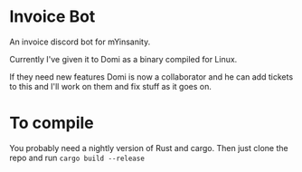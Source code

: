# Invoice Bot

An invoice discord bot for mYinsanity.

Currently I've given it to Domi as a binary compiled for Linux. 

If they need new features Domi is now a collaborator and he can add tickets to this and I'll work on them and fix stuff as it goes on. 

# To compile

You probably need a nightly version of Rust and cargo. Then just clone the repo and run `cargo build --release`


